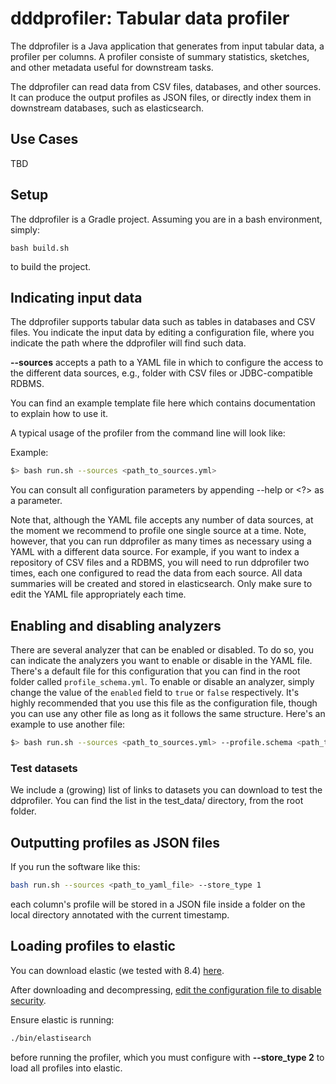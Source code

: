 # dddprofiler: Tabular data profiler

The ddprofiler is a Java application that generates from input tabular data, a
profiler per columns. A profiler consiste of summary statistics, sketches, and
other metadata useful for downstream tasks.

The ddprofiler can read data from CSV files, databases, and other sources. It
can produce the output profiles as JSON files, or directly index them in
downstream databases, such as elasticsearch.

## Use Cases

TBD

## Setup

The ddprofiler is a Gradle project. Assuming you are in a bash environment,
simply:

```shell
bash build.sh
```

to build the project.

## Indicating input data

The ddprofiler supports tabular data such as tables in databases and CSV files.
You indicate the input data by editing a configuration file, where you indicate
the path where the ddprofiler will find such data.

**--sources** accepts a path to a YAML file in which to configure the access to
the different data sources, e.g., folder with CSV files or JDBC-compatible
RDBMS.

You can find an example template file here which contains documentation to
explain how to use it.

A typical usage of the profiler from the command line will look like:

Example:

```bash
$> bash run.sh --sources <path_to_sources.yml> 
```

You can consult all configuration parameters by appending --help or <?> as a
parameter. 

Note that, although the YAML file accepts any number of data sources, at the
moment we recommend to profile one single source at a time. Note, however, that
you can run ddprofiler as many times as necessary using a YAML with a different
data source. For example, if you want to index a repository of CSV files and a
RDBMS, you will need to run ddprofiler two times, each one configured to read
the data from each source. All data summaries will be created and stored in
elasticsearch. Only make sure to edit the YAML file appropriately each time.

## Enabling and disabling analyzers

There are several analyzer that can be enabled or disabled. To do so, you can
indicate the analyzers you want to enable or disable in the YAML file. There's
a default file for this configuration that you can find in the root folder
called `profile_schema.yml`. To enable or disable an analyzer, simply change
the value of the `enabled` field to `true` or `false` respectively. It's highly
recommended that you use this file as the configuration file, though you can
use any other file as long as it follows the same structure. Here's an example
to use another file:

```bash
$> bash run.sh --sources <path_to_sources.yml> --profile.schema <path_to_profile_schema.yml>
```

### Test datasets

We include a (growing) list of links to datasets you can download to test the
ddprofiler. You can find the list in the test_data/ directory, from the root
folder.

## Outputting profiles as JSON files

If you run the software like this:

```bash
bash run.sh --sources <path_to_yaml_file> --store_type 1
```

each column's profile will be stored in a JSON file inside a folder on the local
directory annotated with the current timestamp.

## Loading profiles to elastic

You can download elastic (we tested with 8.4)
[here](https://www.elastic.co/downloads/enterprise-search).

After downloading and decompressing, [edit the configuration file to disable
security](https://www.elastic.co/guide/en/elasticsearch/reference/current/security-settings.html).

Ensure elastic is running:

```bash
./bin/elastisearch
```

before running the profiler, which you must configure with **--store_type 2** to
load all profiles into elastic.


